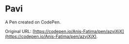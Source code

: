 # Pavi

A Pen created on CodePen.

Original URL: [https://codepen.io/Anis-Fatima/pen/azvjXjX](https://codepen.io/Anis-Fatima/pen/azvjXjX).

